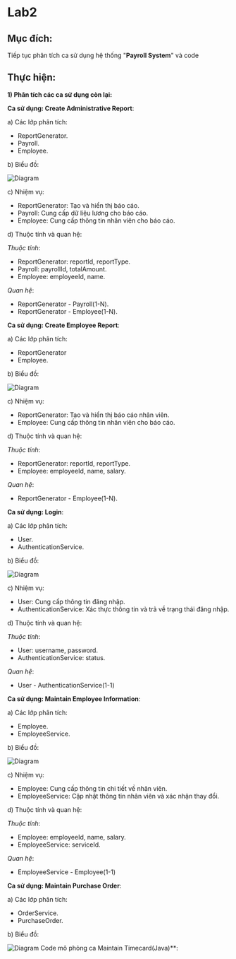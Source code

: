 # Lab2

## Mục đích: 
Tiếp tục phân tích ca sử dụng hệ thống "**Payroll System**" và code

## Thực hiện:

**1) Phân tích các ca sử dụng còn lại:**

  **Ca sử dụng: Create Administrative Report**:
  
  a) Các lớp phân tích:
  - ReportGenerator.
  - Payroll.
  - Employee.
    
  b) Biểu đồ:

  ![Diagram](https://www.planttext.com/api/plantuml/png/UhzxlqDnIM9HIMbk3bTYSab-aO9ZIcvc7XUOLD2rKmXABSWlAd5FpKijIWHAMocaGvYf40aDJIuq5I1D0OcLHVavELOAQQaboHbGdajYII9GEPIde8lDyABKajAYF5GDMCntpIt8oQzCJOLQ0ED2DS2u-An0qu9X1r0dE0Yi558oYmjo4YlXtdL8pKi1XXO0003__mC0)

  c) Nhiệm vụ:
  - ReportGenerator: Tạo và hiển thị báo cáo.
  - Payroll: Cung cấp dữ liệu lương cho báo cáo.
  - Employee: Cung cấp thông tin nhân viên cho báo cáo.

  d) Thuộc tính và quan hệ:
  
   *Thuộc tính*:
   - ReportGenerator: reportId, reportType.
   - Payroll: payrollId, totalAmount.
   - Employee: employeeId, name.

   *Quan hệ*:
   - ReportGenerator - Payroll(1-N).
   - ReportGenerator - Employee(1-N).


  **Ca sử dụng: Create Employee Report**:

  a) Các lớp phân tích:
  - ReportGenerator
  - Employee.

  b) Biểu đồ:

  ![Diagram](https://www.planttext.com/api/plantuml/png/UhzxlqDnIM9HIMbk3bTYSab-aO9ZIcvc7XUOLD2rKmXABSWlAd5FpKijIWHAMocaGvYfhha5EVcLgQaG1HgQN6WgGPfXQgmKqb9BaZDWN9V4aaIW1XXNGHURFKMf9QL5UMXQCEm0wWGxrKeX9REu82Un4iDP3gbvAK3V0G000F__0m00)

  c) Nhiệm vụ:
  - ReportGenerator: Tạo và hiển thị báo cáo nhân viên.
  - Employee: Cung cấp thông tin nhân viên cho báo cáo.

  d) Thuộc tính và quan hệ:
  
   *Thuộc tính*:
   - ReportGenerator: reportId, reportType.
   - Employee: employeeId, name, salary.
 
   *Quan hệ*:
   - ReportGenerator - Employee(1-N).

  **Ca sử dụng: Login**:

  a) Các lớp phân tích:
  - User.
  - AuthenticationService.

  b) Biểu đồ:

  ![Diagram](https://www.planttext.com/api/plantuml/png/R8qx3eCm40Lxds9BaC85A13fqo4Ei38hOWdMQ3_9uIXof5m1kwTvrSoy__aRrL3CzorWj2mmAqce0zq0JxStiQM8bZ9F99yKgOSjhuaRBn3ZJWyuKFMRPMd3hG1TITLa3qBcmg_gJuRcshHX95xA_mK00F__0m00)

  c) Nhiệm vụ:
  - User: Cung cấp thông tin đăng nhập.
  - AuthenticationService: Xác thực thông tin và trả về trạng thái đăng nhập.

  d) Thuộc tính và quan hệ:

   *Thuộc tính*:
   - User: username, password.
   - AuthenticationService: status.
 
   *Quan hệ*:
   -  User - AuthenticationService(1-1)

  **Ca sử dụng: Maintain Employee Information**:

  a) Các lớp phân tích:
  - Employee.
  - EmployeeService.

  b) Biểu đồ:

  ![Diagram](https://www.planttext.com/api/plantuml/png/R8z12i8m44NtESKiAzWBP24LTE7Q4uHaWe5aKgOJYsTpuP6yWh4GBDBDmF_yDv__Vhw6IGnBIL4PAvdXw58WjLpe3t1EOymFn2loFLZKK4Pd19jz8PyxRCBjWN3-UZlr1wv_QV0ezjRaYlzXq6-LCqfXQlO9nOGuTHjb5LucQB2PVE1a96IgoG79rR4V0000__y30000)

  c) Nhiệm vụ:
  - Employee: Cung cấp thông tin chi tiết về nhân viên.
  - EmployeeService: Cập nhật thông tin nhân viên và xác nhận thay đổi.

  d) Thuộc tính và quan hệ:

   *Thuộc tính*:
   - Employee: employeeId, name, salary.
   - EmployeeService: serviceId.

   *Quan hệ*:
   - EmployeeService - Employee(1-1)

  **Ca sử dụng: Maintain Purchase Order**:

  a) Các lớp phân tích:
  - OrderService.
  - PurchaseOrder.

  b) Biểu đồ:

  ![Diagram](
**2) Code mô phỏng ca Maintain Timecard(Java)**:

  
